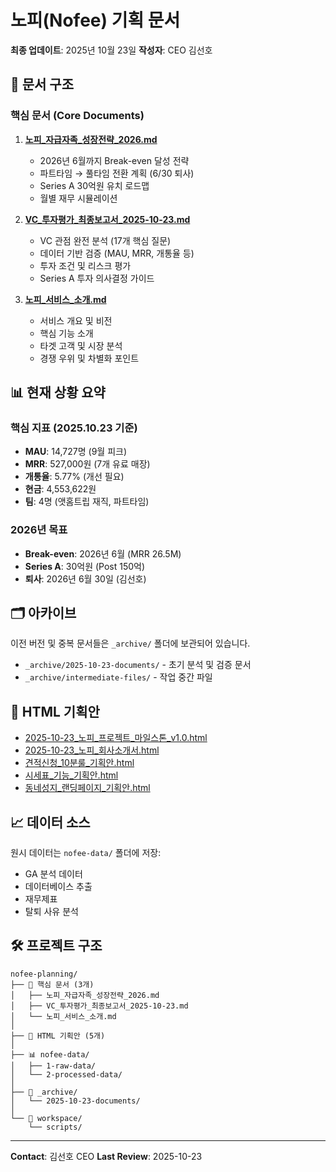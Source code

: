 # 노피(Nofee) 기획 문서

**최종 업데이트**: 2025년 10월 23일
**작성자**: CEO 김선호

## 📁 문서 구조

### 핵심 문서 (Core Documents)

1. **[노피_자급자족_성장전략_2026.md](노피_자급자족_성장전략_2026.md)**
   - 2026년 6월까지 Break-even 달성 전략
   - 파트타임 → 풀타임 전환 계획 (6/30 퇴사)
   - Series A 30억원 유치 로드맵
   - 월별 재무 시뮬레이션

2. **[VC_투자평가_최종보고서_2025-10-23.md](VC_투자평가_최종보고서_2025-10-23.md)**
   - VC 관점 완전 분석 (17개 핵심 질문)
   - 데이터 기반 검증 (MAU, MRR, 개통율 등)
   - 투자 조건 및 리스크 평가
   - Series A 투자 의사결정 가이드

3. **[노피_서비스_소개.md](노피_서비스_소개.md)**
   - 서비스 개요 및 비전
   - 핵심 기능 소개
   - 타겟 고객 및 시장 분석
   - 경쟁 우위 및 차별화 포인트

## 📊 현재 상황 요약

### 핵심 지표 (2025.10.23 기준)
- **MAU**: 14,727명 (9월 피크)
- **MRR**: 527,000원 (7개 유료 매장)
- **개통율**: 5.77% (개선 필요)
- **현금**: 4,553,622원
- **팀**: 4명 (앳홈트립 재직, 파트타임)

### 2026년 목표
- **Break-even**: 2026년 6월 (MRR 26.5M)
- **Series A**: 30억원 (Post 150억)
- **퇴사**: 2026년 6월 30일 (김선호)

## 🗂️ 아카이브

이전 버전 및 중복 문서들은 `_archive/` 폴더에 보관되어 있습니다.

- `_archive/2025-10-23-documents/` - 초기 분석 및 검증 문서
- `_archive/intermediate-files/` - 작업 중간 파일

## 📝 HTML 기획안

- [2025-10-23_노피_프로젝트_마일스톤_v1.0.html](2025-10-23_노피_프로젝트_마일스톤_v1.0.html)
- [2025-10-23_노피_회사소개서.html](2025-10-23_노피_회사소개서.html)
- [견적신청_10분룰_기획안.html](견적신청_10분룰_기획안.html)
- [시세표_기능_기획안.html](시세표_기능_기획안.html)
- [동네성지_랜딩페이지_기획안.html](동네성지_랜딩페이지_기획안.html)

## 📈 데이터 소스

원시 데이터는 `nofee-data/` 폴더에 저장:
- GA 분석 데이터
- 데이터베이스 추출
- 재무제표
- 탈퇴 사유 분석

## 🛠️ 프로젝트 구조

```
nofee-planning/
├── 📄 핵심 문서 (3개)
│   ├── 노피_자급자족_성장전략_2026.md
│   ├── VC_투자평가_최종보고서_2025-10-23.md
│   └── 노피_서비스_소개.md
│
├── 📝 HTML 기획안 (5개)
│
├── 📊 nofee-data/
│   ├── 1-raw-data/
│   └── 2-processed-data/
│
├── 📁 _archive/
│   └── 2025-10-23-documents/
│
└── 🔧 workspace/
    └── scripts/
```

---

**Contact**: 김선호 CEO
**Last Review**: 2025-10-23